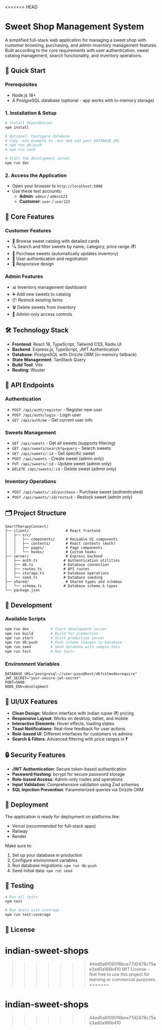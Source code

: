 <<<<<<< HEAD
# Sweet Shop Management System

A simplified full-stack web application for managing a sweet shop with customer browsing, purchasing, and admin inventory management features. Built according to the core requirements with user authentication, sweet catalog management, search functionality, and inventory operations.

## 🚀 Quick Start

### Prerequisites
- Node.js 18+ 
- A PostgreSQL database (optional - app works with in-memory storage)

### 1. Installation & Setup

```bash
# Install dependencies
npm install

# Optional: Configure database
# Copy .env.example to .env and add your DATABASE_URL
# npm run db:push
# npm run seed

# Start the development server
npm run dev
```

### 2. Access the Application

- Open your browser to `http://localhost:5000`
- Use these test accounts:
  - **Admin**: `admin` / `admin123`
  - **Customer**: `user` / `user123`

## 🎯 Core Features

### Customer Features
- 🍭 Browse sweet catalog with detailed cards
- 🔍 Search and filter sweets by name, category, price range (₹)
- 🛒 Purchase sweets (automatically updates inventory)
- 👤 User authentication and registration
- 📱 Responsive design

### Admin Features
- 📊 Inventory management dashboard
- ➕ Add new sweets to catalog
- 📦 Restock existing items
- 🗑️ Delete sweets from inventory
- 👑 Admin-only access controls

## 🛠️ Technology Stack

- **Frontend**: React 18, TypeScript, Tailwind CSS, Radix UI
- **Backend**: Express.js, TypeScript, JWT Authentication
- **Database**: PostgreSQL with Drizzle ORM (in-memory fallback)
- **State Management**: TanStack Query
- **Build Tool**: Vite
- **Routing**: Wouter

## 📡 API Endpoints

### Authentication
- `POST /api/auth/register` - Register new user
- `POST /api/auth/login` - Login user  
- `GET /api/auth/me` - Get current user info

### Sweets Management
- `GET /api/sweets` - Get all sweets (supports filtering)
- `GET /api/sweets/search?q=query` - Search sweets
- `GET /api/sweets/:id` - Get specific sweet
- `POST /api/sweets` - Create sweet (admin only)
- `PUT /api/sweets/:id` - Update sweet (admin only)
- `DELETE /api/sweets/:id` - Delete sweet (admin only)

### Inventory Operations
- `POST /api/sweets/:id/purchase` - Purchase sweet (authenticated)
- `POST /api/sweets/:id/restock` - Restock sweet (admin only)

## 🗂️ Project Structure

```
SmartTherapyConnect/
├── client/                 # React frontend
│   ├── src/
│   │   ├── components/     # Reusable UI components
│   │   ├── contexts/       # React contexts (Auth)
│   │   ├── pages/          # Page components
│   │   └── hooks/          # Custom hooks
├── server/                 # Express backend
│   ├── auth.ts            # Authentication utilities
│   ├── db.ts              # Database connection
│   ├── routes.ts          # API routes
│   ├── storage.ts         # Database operations
│   └── seed.ts            # Database seeding
├── shared/                 # Shared types and schemas
│   └── schema.ts          # Database schema & types
└── package.json
```

## 🔧 Development

### Available Scripts

```bash
npm run dev          # Start development server
npm run build        # Build for production
npm run start        # Start production server
npm run db:push      # Push schema changes to database
npm run seed         # Seed database with sample data
npm run test         # Run tests
```

### Environment Variables

```env
DATABASE_URL="postgresql://user:pass@host/db?sslmode=require"
JWT_SECRET="your-secure-jwt-secret"
PORT=5000
NODE_ENV=development
```

## 🎨 UI/UX Features

- **Clean Design**: Modern interface with Indian rupee (₹) pricing
- **Responsive Layout**: Works on desktop, tablet, and mobile
- **Interactive Elements**: Hover effects, loading states
- **Toast Notifications**: Real-time feedback for user actions
- **Role-based UI**: Different interfaces for customers vs admins
- **Search & Filters**: Advanced filtering with price ranges in ₹

## 🔒 Security Features

- **JWT Authentication**: Secure token-based authentication
- **Password Hashing**: bcrypt for secure password storage
- **Role-based Access**: Admin-only routes and operations
- **Input Validation**: Comprehensive validation using Zod schemas
- **SQL Injection Prevention**: Parameterized queries via Drizzle ORM

## 🚀 Deployment

The application is ready for deployment on platforms like:
- Vercel (recommended for full-stack apps)
- Railway
- Render

Make sure to:
1. Set up your database in production
2. Configure environment variables
3. Run database migrations: `npm run db:push`
4. Seed initial data: `npm run seed`

## 🧪 Testing

```bash
# Run all tests
npm test

# Run tests with coverage
npm run test:coverage
```

## 📄 License

# indian-sweet-shops
>>>>>>> 44ed5a6f09016bce77d2478c75ae3ad0a166b410
MIT License - feel free to use this project for learning or commercial purposes.
=======
# indian-sweet-shops
>>>>>>> 44ed5a6f09016bce77d2478c75ae3ad0a166b410
